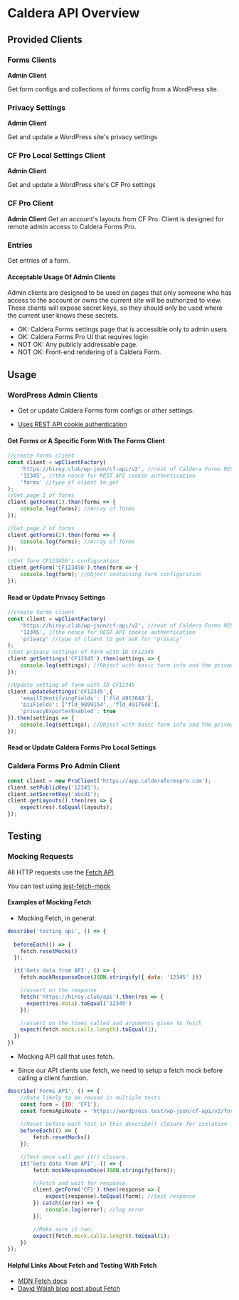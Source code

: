 # Caldera API Overview


## Provided Clients
### Forms Clients
__Admin Client__

Get form configs and collections of forms config from a WordPress site.
### Privacy Settings
__Admin Client__

Get and update a WordPress site's privacy settings

### CF Pro Local Settings Client
__Admin Client__

Get and update a WordPress site's CF Pro settings

### CF Pro Client
__Admin Client__
Get an account's layouts from CF Pro. Client is designed for remote admin access to Caldera Forms Pro.

### Entries
Get entries of a form.

#### Acceptable Usage Of Admin Clients
Admin clients are designed to be used on pages that only someone who has access to the account or owns the current site will be authorized to view. These clients will expose secret keys, so they should only be used where the current user knows these secrets.

* OK: Caldera Forms settings page that is accessible only to admin users
* OK: Caldera Forms Pro UI that requires login
* NOT OK: Any publicly addressable page.
* NOT OK: Front-end rendering of a Caldera Form.


## Usage

### WordPress Admin Clients

* Get or update Caldera Forms form configs or other settings.

* [Uses REST API cookie authentication](https://developer.wordpress.org/rest-api/using-the-rest-api/authentication/#cookie-authentication)

#### Get Forms or A Specific Form With The Forms Client
```js
//create forms client
const client = wpClientFactory(
	'https://hiroy.club/wp-json/cf-api/v2', //root of Caldera Forms REST API namepace
	'12345', //the nonce for REST API cookie authentication
	'forms' //type of client to get
);
//Get page 1 of forms
client.getForms(1).then(forms => {
	console.log(forms); //Array of forms
});

//Get page 2 of forms
client.getForms(2).then(forms => {
	console.log(forms); //Array of forms
});

//Get form CF123456's configuration
client.getForm('CF123456').then(form => {
	console.log(form); //Object containing form configuration
});
```

#### Read or Update Privacy Settings
```js
//create forms client
const client = wpClientFactory(
	'https://hiroy.club/wp-json/cf-api/v2', //root of Caldera Forms REST API namepace
	'12345', //the nonce for REST API cookie authentication
	'privacy' //type of client to get ask for "privacy"
);
//Get privacy settings of form with ID CF12345
client.getSettings('CF12345').then(settings => {
	console.log(settings); //Object with basic form info and the privacy settings
});

//Update setting of form with ID CF12345
client.updateSettings('CF12345',{
    'emailIdentifyingFields': ['fld_4917648'],
    'piiFields': ['fld_9899154', 'fld_4917648'],
    'privacyExporterEnabled': true
}).then(settings => {
    console.log(settings); //Object with basic form info and the privacy settings
});

```
#### Read or Update Caldera Forms Pro Local Settings

### Caldera Forms Pro Admin Client

```js
const client = new ProClient('https://app.calderaformspro.com');
client.setPublicKey('12345');
client.setSecretKey('abcd1');
client.getLayouts().then(res => {
    expect(res).toEqual(layouts);
});
```

## Testing 
### Mocking Requests
All HTTP requests use the [Fetch API](https://developer.mozilla.org/en-US/docs/Web/API/Fetch_API).


You can test using [jest-fetch-mock](https://github.com/jefflau/jest-fetch-mock)

#### Examples of Mocking Fetch
* Mocking Fetch, in general:
```js
describe('testing api', () => {
	
  beforeEach(() => {
    fetch.resetMocks()
  });

  it('Gets data from API', () => {
    fetch.mockResponseOnce(JSON.stringify({ data: '12345' }))

    //assert on the response
    fetch('https://hiroy.club/api').then(res => {
      expect(res.data).toEqual('12345')
    });

    //assert on the times called and arguments given to fetch
    expect(fetch.mock.calls.length).toEqual(1);
  })
})
```

* Mocking API call that uses fetch.
- Since our API clients use fetch, we need to setup a fetch mock before calling a client function.
```js
describe('Forms API', () => {
	//Data likely to be reused in multiple tests.
	const form = {ID: 'CF1'};
	const formsApiRoute = 'https://wordpress.test/wp-json/cf-api/v2/forms';
	
	//Reset before each test in this describe() closure for isolation
	beforeEach(() => {
		fetch.resetMocks()
	});

	//Test once call per it() closure.
	it('Gets data from API', () => {
		fetch.mockResponseOnce(JSON.stringify(form));

		//Fetch and wait for response.
		client.getForm('CF1').then(response => {
			expect(response).toEqual(form); //test response
		}).catch((error) => {
			console.log(error); //log error
		});

		//Make sure it ran.
		expect(fetch.mock.calls.length).toEqual(1);
	})
});
```

#### Helpful Links About Fetch and Testing With Fetch
* [MDN Fetch docs](https://developer.mozilla.org/en-US/docs/Web/API/Fetch_API)
* [David Walsh blog post about Fetch](https://davidwalsh.name/fetch)
